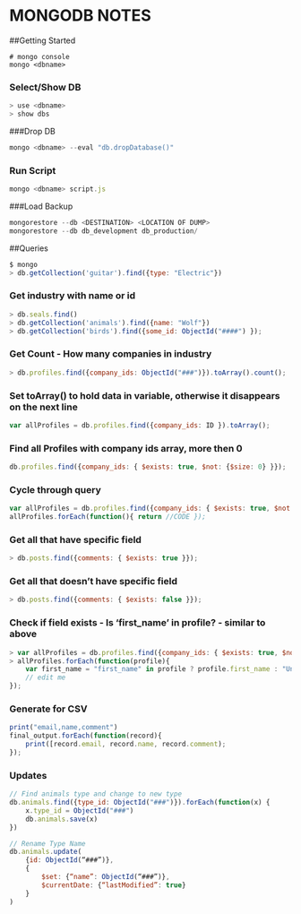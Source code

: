 # MONGODB NOTES

##Getting Started
```
# mongo console
mongo <dbname>
```
### Select/Show DB
```javascript
> use <dbname>
> show dbs
```

###Drop DB
```javascript
mongo <dbname> --eval "db.dropDatabase()"
```
### Run Script
```javascript
mongo <dbname> script.js
```

###Load Backup
```javascript
mongorestore --db <DESTINATION> <LOCATION OF DUMP>
mongorestore --db db_development db_production/
```

##Queries
```javascript
$ mongo
> db.getCollection('guitar').find({type: "Electric"})
```

### Get industry with name or id
```javascript
> db.seals.find()
> db.getCollection('animals').find({name: "Wolf"})
> db.getCollection('birds').find({some_id: ObjectId("####") });
```

### Get Count - How many companies in industry
```javascript
> db.profiles.find({company_ids: ObjectId("###")}).toArray().count();
```

### Set toArray() to hold data in variable, otherwise it disappears on the next line
```javascript
var allProfiles = db.profiles.find({company_ids: ID }).toArray();
```

### Find all Profiles with company ids array, more then 0
```javascript
db.profiles.find({company_ids: { $exists: true, $not: {$size: 0} }});
```

### Cycle through query
```javascript
var allProfiles = db.profiles.find({company_ids: { $exists: true, $not: {$size: 0} }}).toArray()
allProfiles.forEach(function(){ return //CODE });
```

### Get all that have specific field
```javascript
> db.posts.find({comments: { $exists: true }});
```

### Get all that doesn’t have specific field
```javascript
> db.posts.find({comments: { $exists: false }});
```

### Check if field exists - Is ‘first_name’ in profile? - similar to above
```javascript
> var allProfiles = db.profiles.find({company_ids: { $exists: true, $not: {$size: 0} }}).toArray()
> allProfiles.forEach(function(profile){
	var first_name = "first_name" in profile ? profile.first_name : "Unknown";
	// edit me
});
```

### Generate for CSV
```javascript
print("email,name,comment")
final_output.forEach(function(record){
	print([record.email, record.name, record.comment);
});
```

### Updates
```javascript
// Find animals type and change to new type
db.animals.find({type_id: ObjectId("###")}).forEach(function(x) { 
	x.type_id = ObjectId("###")
	db.animals.save(x)
})

// Rename Type Name
db.animals.update(
	{id: ObjectId(“###”)}, 
	{
		$set: {“name”: ObjectId(“###”)}, 
		$currentDate: {“lastModified”: true}
	}
)
```

